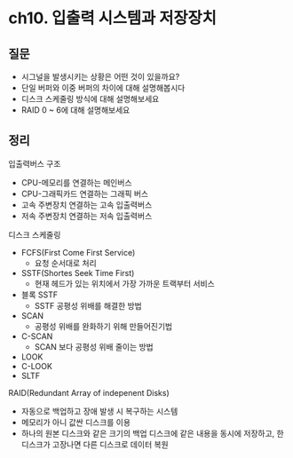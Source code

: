# ch10. 입출력 시스템과 저장장치

## 질문

- 시그널을 발생시키는 상황은 어떤 것이 있을까요?
- 단일 버퍼와 이중 버퍼의 차이에 대해 설명해봅시다
- 디스크 스케줄링 방식에 대해 설명해보세요
- RAID 0 ~ 6에 대해 설명해보세요

## 정리

입출력버스 구조

- CPU-메모리를 연결하는 메인버스
- CPU-그래픽카드 연결하는 그래픽 버스
- 고속 주변장치 연결하는 고속 입출력버스
- 저속 주변장치 연결하는 저속 입출력버스

디스크 스케줄링

- FCFS(First Come First Service)
  - 요청 순서대로 처리
- SSTF(Shortes Seek Time First)
  - 현재 헤드가 있는 위치에서 가장 가까운 트랙부터 서비스
- 블록 SSTF
  - SSTF 공평성 위배를 해결한 방법
- SCAN
  - 공평성 위배를 완화하기 위해 만들어진기법
- C-SCAN
  - SCAN 보다 공평성 위배 줄이는 방법
- LOOK
- C-LOOK
- SLTF

RAID(Redundant Array of indepenent Disks)

- 자동으로 백업하고 장애 발생 시 복구하는 시스템
- 메모리가 아니 값싼 디스크를 이용
- 하나의 원본 디스크와 같은 크기의 백업 디스크에 같은 내용을 동시에 저장하고, 한디스크가 고장나면 다른 디스크로 데이터 복원
